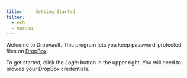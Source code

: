 ```yaml
---
title:     Getting Started
filter:
  - erb
  - maruku
---
```


Welcome to DropVault. This program lets you keep password-protected
files on <a href="www.dropbox.com">DropBox</a>.

To get started, click the *Login* button in the upper right. You will need
to provide your DropBox credentials.